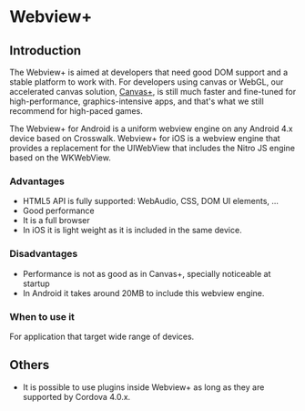 Webview+
=============

## Introduction

The Webview+ is aimed at developers that need good DOM support and a stable platform to work with. For developers using canvas or WebGL, our accelerated canvas solution, [Canvas+](/webview-engines/canvas-plus), is still much faster and fine-tuned for high-performance, graphics-intensive apps, and that's what we still recommend for high-paced games.

The Webview+ for Android is a uniform webview engine on any Android 4.x device based on Crosswalk. Webview+ for iOS is a webview engine that provides a replacement for the UIWebView that includes the Nitro JS engine based on the WKWebView.

### Advantages

* HTML5 API is fully supported: WebAudio, CSS, DOM UI elements, ...
* Good performance
* It is a full browser
* In iOS it is light weight as it is included in the same device.

### Disadvantages

* Performance is not as good as in Canvas+, specially noticeable at startup
* In Android it takes around 20MB to include this webview engine.

### When to use it

For application that target wide range of devices.

## Others

* It is possible to use plugins inside Webview+ as long as they are supported by Cordova 4.0.x.
